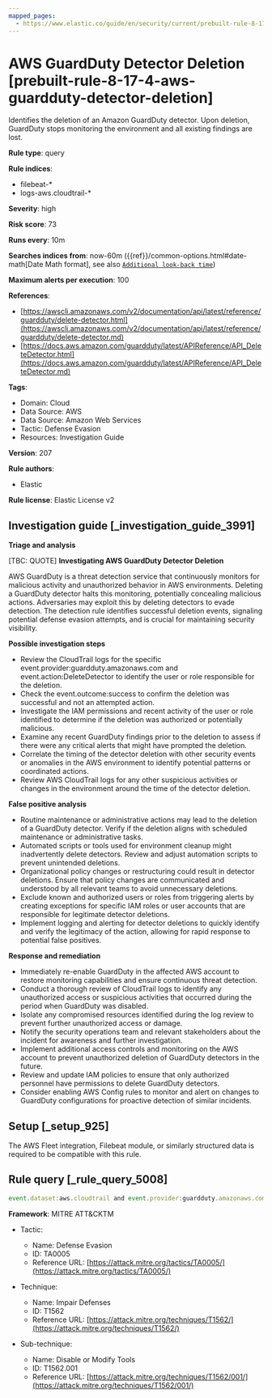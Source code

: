 ```yaml
---
mapped_pages:
  - https://www.elastic.co/guide/en/security/current/prebuilt-rule-8-17-4-aws-guardduty-detector-deletion.html
---
```


# AWS GuardDuty Detector Deletion [prebuilt-rule-8-17-4-aws-guardduty-detector-deletion]

Identifies the deletion of an Amazon GuardDuty detector. Upon deletion, GuardDuty stops monitoring the environment and all existing findings are lost.

**Rule type**: query

**Rule indices**:

* filebeat-*
* logs-aws.cloudtrail-*

**Severity**: high

**Risk score**: 73

**Runs every**: 10m

**Searches indices from**: now-60m ({{ref}}/common-options.html#date-math[Date Math format], see also [`Additional look-back time`](docs-content://solutions/security/detect-and-alert/create-detection-rule.md#rule-schedule))

**Maximum alerts per execution**: 100

**References**:

* [https://awscli.amazonaws.com/v2/documentation/api/latest/reference/guardduty/delete-detector.html](https://awscli.amazonaws.com/v2/documentation/api/latest/reference/guardduty/delete-detector.md)
* [https://docs.aws.amazon.com/guardduty/latest/APIReference/API_DeleteDetector.html](https://docs.aws.amazon.com/guardduty/latest/APIReference/API_DeleteDetector.md)

**Tags**:

* Domain: Cloud
* Data Source: AWS
* Data Source: Amazon Web Services
* Tactic: Defense Evasion
* Resources: Investigation Guide

**Version**: 207

**Rule authors**:

* Elastic

**Rule license**: Elastic License v2

## Investigation guide [_investigation_guide_3991]

**Triage and analysis**

[TBC: QUOTE]
**Investigating AWS GuardDuty Detector Deletion**

AWS GuardDuty is a threat detection service that continuously monitors for malicious activity and unauthorized behavior in AWS environments. Deleting a GuardDuty detector halts this monitoring, potentially concealing malicious actions. Adversaries may exploit this by deleting detectors to evade detection. The detection rule identifies successful deletion events, signaling potential defense evasion attempts, and is crucial for maintaining security visibility.

**Possible investigation steps**

* Review the CloudTrail logs for the specific event.provider:guardduty.amazonaws.com and event.action:DeleteDetector to identify the user or role responsible for the deletion.
* Check the event.outcome:success to confirm the deletion was successful and not an attempted action.
* Investigate the IAM permissions and recent activity of the user or role identified to determine if the deletion was authorized or potentially malicious.
* Examine any recent GuardDuty findings prior to the deletion to assess if there were any critical alerts that might have prompted the deletion.
* Correlate the timing of the detector deletion with other security events or anomalies in the AWS environment to identify potential patterns or coordinated actions.
* Review AWS CloudTrail logs for any other suspicious activities or changes in the environment around the time of the detector deletion.

**False positive analysis**

* Routine maintenance or administrative actions may lead to the deletion of a GuardDuty detector. Verify if the deletion aligns with scheduled maintenance or administrative tasks.
* Automated scripts or tools used for environment cleanup might inadvertently delete detectors. Review and adjust automation scripts to prevent unintended deletions.
* Organizational policy changes or restructuring could result in detector deletions. Ensure that policy changes are communicated and understood by all relevant teams to avoid unnecessary deletions.
* Exclude known and authorized users or roles from triggering alerts by creating exceptions for specific IAM roles or user accounts that are responsible for legitimate detector deletions.
* Implement logging and alerting for detector deletions to quickly identify and verify the legitimacy of the action, allowing for rapid response to potential false positives.

**Response and remediation**

* Immediately re-enable GuardDuty in the affected AWS account to restore monitoring capabilities and ensure continuous threat detection.
* Conduct a thorough review of CloudTrail logs to identify any unauthorized access or suspicious activities that occurred during the period when GuardDuty was disabled.
* Isolate any compromised resources identified during the log review to prevent further unauthorized access or damage.
* Notify the security operations team and relevant stakeholders about the incident for awareness and further investigation.
* Implement additional access controls and monitoring on the AWS account to prevent unauthorized deletion of GuardDuty detectors in the future.
* Review and update IAM policies to ensure that only authorized personnel have permissions to delete GuardDuty detectors.
* Consider enabling AWS Config rules to monitor and alert on changes to GuardDuty configurations for proactive detection of similar incidents.


## Setup [_setup_925]

The AWS Fleet integration, Filebeat module, or similarly structured data is required to be compatible with this rule.


## Rule query [_rule_query_5008]

```js
event.dataset:aws.cloudtrail and event.provider:guardduty.amazonaws.com and event.action:DeleteDetector and event.outcome:success
```

**Framework**: MITRE ATT&CKTM

* Tactic:

    * Name: Defense Evasion
    * ID: TA0005
    * Reference URL: [https://attack.mitre.org/tactics/TA0005/](https://attack.mitre.org/tactics/TA0005/)

* Technique:

    * Name: Impair Defenses
    * ID: T1562
    * Reference URL: [https://attack.mitre.org/techniques/T1562/](https://attack.mitre.org/techniques/T1562/)

* Sub-technique:

    * Name: Disable or Modify Tools
    * ID: T1562.001
    * Reference URL: [https://attack.mitre.org/techniques/T1562/001/](https://attack.mitre.org/techniques/T1562/001/)



